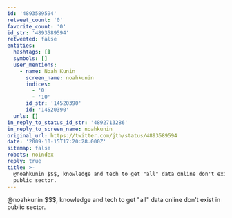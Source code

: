 ```yaml
---
id: '4893589594'
retweet_count: '0'
favorite_count: '0'
id_str: '4893589594'
retweeted: false
entities:
  hashtags: []
  symbols: []
  user_mentions:
    - name: Noah Kunin
      screen_name: noahkunin
      indices:
        - '0'
        - '10'
      id_str: '14520390'
      id: '14520390'
  urls: []
in_reply_to_status_id_str: '4892713286'
in_reply_to_screen_name: noahkunin
original_url: https://twitter.com/jth/status/4893589594
date: '2009-10-15T17:20:28.000Z'
sitemap: false
robots: noindex
reply: true
title: >-
  @noahkunin $$$, knowledge and tech to get "all" data online don't exist in
  public sector.
---
```


@noahkunin $$$, knowledge and tech to get "all" data online don't exist in public sector.